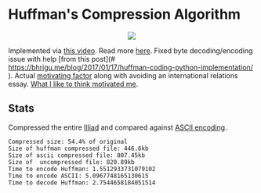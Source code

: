 # Huffman's Compression Algorithm

<p align="center">
  <img src="https://media.giphy.com/media/duXkd6NG5MwOKomroU/giphy.gif">
</p>

Implemented via [this video](https://www.youtube.com/watch?v=NjhJJYHpYsg). Read more [here](https://en.wikipedia.org/wiki/Huffman_coding). Fixed byte decoding/encoding issue with help [from this post](# https://bhrigu.me/blog/2017/01/17/huffman-coding-python-implementation/
). Actual [motivating factor](https://arxiv.org/abs/2004.02872) along with avoiding an international relations essay. [What I like to think motivated me](https://www.youtube.com/watch?v=NH2lwGzBruM).



## Stats

Compressed the entire [Illiad](http://www.gutenberg.org/ebooks/6130) and compared against [ASCII encoding](http://www.asciitable.com/).

```
Compressed size: 54.4% of original                                                                                      
Size of huffman compressed file: 446.6kb                                                                                
Size of ascii compressed file: 807.45kb                                                                                 
Size of  uncompressed file: 820.89kb                                                                                    
Time to encode Huffman: 1.5512933731079102                                                                              
Time to encode ASCII: 5.0967748165130615                                                                                
Time to decode Huffman: 2.7544658184051514  
```
